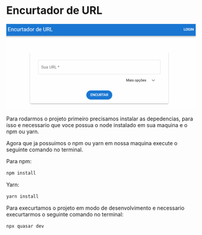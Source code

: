 # Encurtador de URL

![encurtador](https://github.com/thiago2034/shortUrlFrontEnd/blob/main/encurtador.gif)

Para rodarmos o projeto primeiro precisamos instalar as depedencias, para isso e necessario que voce possua o node instalado em sua maquina e o npm ou yarn.

Agora que ja possuimos o npm ou yarn em nossa maquina execute o seguinte comando no terminal.

Para npm:

```bash
npm install
```

Yarn:

```bash
yarn install
```

Para execurtamos o projeto em modo de desenvolvimento e necessario execurtarmos o seguinte comando no terminal:

```bash
npx quasar dev
```
